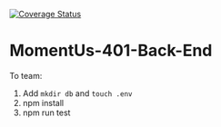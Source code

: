 [![Coverage Status](https://coveralls.io/repos/github/MomentUs-401/MomentUs-401-Back-End/badge.svg?branch=master)](https://coveralls.io/github/MomentUs-401/MomentUs-401-Back-End?branch=master)

# MomentUs-401-Back-End

To team:
1. Add `mkdir db` and `touch .env`
2. npm install
3. npm run test

